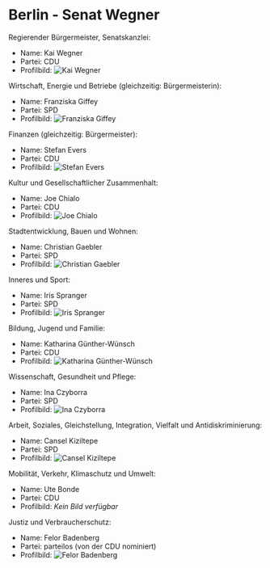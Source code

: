 # Berlin - Senat Wegner

Regierender Bürgermeister, Senatskanzlei:
* Name: Kai Wegner
* Partei: CDU
* Profilbild: ![Kai Wegner](https://upload.wikimedia.org/wikipedia/commons/thumb/2/2c/2023-04-27_Sitzung_des_Abgeordnetenhauses_von_Berlin_by_Sandro_Halank%E2%80%93110.jpg/400px-2023-04-27_Sitzung_des_Abgeordnetenhauses_von_Berlin_by_Sandro_Halank%E2%80%93110.jpg)

Wirtschaft, Energie und Betriebe (gleichzeitig: Bürgermeisterin):
* Name: Franziska Giffey
* Partei: SPD
* Profilbild: ![Franziska Giffey](https://upload.wikimedia.org/wikipedia/commons/thumb/a/ad/2023-04-27_Sitzung_des_Abgeordnetenhauses_von_Berlin_by_Sandro_Halank%E2%80%93011.jpg/400px-2023-04-27_Sitzung_des_Abgeordnetenhauses_von_Berlin_by_Sandro_Halank%E2%80%93011.jpg)

Finanzen (gleichzeitig: Bürgermeister):
* Name: Stefan Evers
* Partei: CDU
* Profilbild: ![Stefan Evers](https://upload.wikimedia.org/wikipedia/commons/thumb/4/4a/Stefan_Evers%2C_Finanzsenator_von_Berlin%2C_%28Tobias_Koch%2C_202%29.jpg/400px-Stefan_Evers%2C_Finanzsenator_von_Berlin%2C_%28Tobias_Koch%2C_202%29.jpg)

Kultur und Gesellschaftlicher Zusammenhalt:
* Name: Joe Chialo
* Partei: CDU
* Profilbild: ![Joe Chialo](https://upload.wikimedia.org/wikipedia/commons/thumb/f/ff/Joe_Chialo.jpg/400px-Joe_Chialo.jpg)

Stadtentwicklung, Bauen und Wohnen:
* Name: Christian Gaebler
* Partei: SPD
* Profilbild: ![Christian Gaebler](https://upload.wikimedia.org/wikipedia/commons/thumb/1/1d/2023-04-27_Sitzung_des_Abgeordnetenhauses_von_Berlin_by_Sandro_Halank%E2%80%93084.jpg/400px-2023-04-27_Sitzung_des_Abgeordnetenhauses_von_Berlin_by_Sandro_Halank%E2%80%93084.jpg)

Inneres und Sport:
* Name: Iris Spranger
* Partei: SPD
* Profilbild: ![Iris Spranger](https://upload.wikimedia.org/wikipedia/commons/thumb/5/59/2021-12-21_Sitzung_des_Abgeordnetenhauses_von_Berlin_by_Sandro_Halank%E2%80%93127.jpg/400px-2021-12-21_Sitzung_des_Abgeordnetenhauses_von_Berlin_by_Sandro_Halank%E2%80%93127.jpg)

Bildung, Jugend und Familie:
* Name: Katharina Günther-Wünsch
* Partei: CDU
* Profilbild: ![Katharina Günther-Wünsch](https://upload.wikimedia.org/wikipedia/commons/thumb/4/46/2023-04-27_Sitzung_des_Abgeordnetenhauses_von_Berlin_by_Sandro_Halank%E2%80%93117.jpg/400px-2023-04-27_Sitzung_des_Abgeordnetenhauses_von_Berlin_by_Sandro_Halank%E2%80%93117.jpg)

Wissenschaft, Gesundheit und Pflege:
* Name: Ina Czyborra
* Partei: SPD
* Profilbild: ![Ina Czyborra](https://upload.wikimedia.org/wikipedia/commons/thumb/d/d6/2023-04-27_Sitzung_des_Abgeordnetenhauses_von_Berlin_by_Sandro_Halank%E2%80%93137.jpg/400px-2023-04-27_Sitzung_des_Abgeordnetenhauses_von_Berlin_by_Sandro_Halank%E2%80%93137.jpg)

Arbeit, Soziales, Gleichstellung, Integration, Vielfalt und Antidiskriminierung:
* Name: Cansel Kiziltepe
* Partei: SPD
* Profilbild: ![Cansel Kiziltepe](https://upload.wikimedia.org/wikipedia/commons/thumb/e/e3/2023-04-27_Sitzung_des_Abgeordnetenhauses_von_Berlin_by_Sandro_Halank%E2%80%93139.jpg/400px-2023-04-27_Sitzung_des_Abgeordnetenhauses_von_Berlin_by_Sandro_Halank%E2%80%93139.jpg)

Mobilität, Verkehr, Klimaschutz und Umwelt:
* Name: Ute Bonde
* Partei: CDU
* Profilbild: *Kein Bild verfügbar*

Justiz und Verbraucherschutz:
* Name: Felor Badenberg
* Partei: parteilos (von der CDU nominiert)
* Profilbild: ![Felor Badenberg](https://upload.wikimedia.org/wikipedia/commons/thumb/6/68/Felor_Badenberg_Portrait.jpg/400px-Felor_Badenberg_Portrait.jpg)
